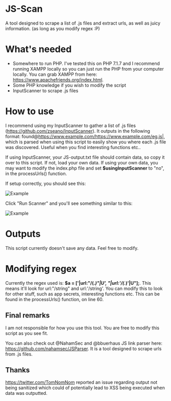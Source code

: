 # JS-Scan
A tool designed to scrape a list of .js files and extract urls, as well as juicy information. (as long as you modify regex :P)

# What's needed
- Somewhere to run PHP. I've tested this on PHP 7.1.7 and I recommend running XAMPP locally so you can just run the PHP from your computer locally. You can grab XAMPP from here: https://www.apachefriends.org/index.html. 
- Some PHP knowledge if you wish to modify the script
- InputScanner to scrape .js files

# How to use
I recommend using my InputScanner to gather a list of .js files (https://github.com/zseano/InputScanner). It outputs in the following format: found@https://www.example.com/https://www.example.com/eg.js|, which is parsed when using this script to easily show you where each .js file was discovered. Useful when you find interesting functions etc..

If using InputScanner, your JS-output.txt file should contain data, so copy it over to this script. If not, load your own data. If using your own data, you may want to modify the index.php file and set **$usingInputScanner** to "no", in the processUrls() function.

If setup correctly, you should see this:

![Example](https://i.imgur.com/zbp0azF.png "JS-scan")

Click "Run Scanner" and you'll see something similar to this:

![Example](https://i.imgur.com/3QZKGgR.png "JS-scan")

# Outputs
This script currently doesn't save any data. Feel free to modify.

# Modifying regex
Currently the regex used is: **$a = ['|url:"/(.*)"|U', "|url:'/(.*)'|U"];**. This means it'll look for url:"/string" and url:'/string'. You can modify this to look for other stuff, such as app secrets, interesting functions etc. This can be found in the processUrls() function, on line 60.

## Final remarks
I am not responsible for how you use this tool. You are free to modify this script as you see fit.

You can also check out @NahamSec and @bbuerhaus JS link parser here: https://github.com/nahamsec/JSParser. It is a tool designed to scrape urls from .js files.

## Thanks
https://twitter.com/TomNomNom reported an issue regarding output not being sanitized which could of potentially lead to XSS being executed when data was outputted.

